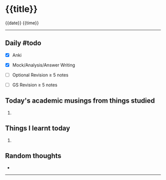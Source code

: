 # {{title}}
{{date}} {{time}}

---

## Daily #todo 

- [x] Anki
- [x] Mock/Analysis/Answer Writing
- [ ] Optional Revision ≥ 5 notes 
- [ ] GS Revision ≥ 5 notes 


## Today's academic musings from things studied
1. 


## Things I learnt today
1.  

## Random thoughts
- 


--- 
